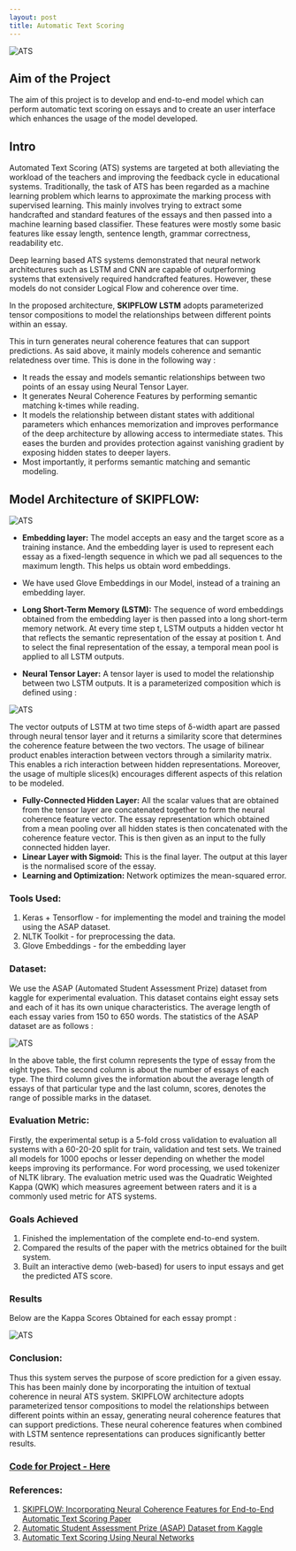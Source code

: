 ```yaml
---
layout: post
title: Automatic Text Scoring
---
```


![ATS](/images/main.png "ATS")


## Aim of the Project

The aim of this project is to develop and end-to-end model which can perform automatic text scoring on essays and to create an user interface which enhances the usage of the model developed.

## Intro

Automated Text Scoring (ATS) systems are targeted at both alleviating the workload of the teachers and improving the feedback cycle in educational systems. Traditionally, the task of ATS has been regarded as a machine learning problem which learns to approximate the marking process with supervised learning. This mainly involves trying to extract some handcrafted and standard features of the essays and then passed into a machine learning based classifier. These features were mostly some basic features like essay length, sentence length, grammar correctness, readability etc.

Deep learning based ATS systems demonstrated that neural network architectures such as LSTM and CNN are capable of outperforming systems that extensively required handcrafted features. However, these models do not consider Logical Flow and coherence over time. 

In the proposed architecture, **SKIPFLOW LSTM** adopts parameterized tensor compositions to model the relationships between different points within an essay.

This in turn generates neural coherence features that can support predictions. As said above, it mainly models coherence and semantic relatedness over time. This is done in the following way :

- It reads the essay and models semantic relationships between two points of an essay using Neural Tensor Layer.
- It generates Neural Coherence Features by performing semantic matching k-times while reading. 
- It models the relationship between distant states with additional parameters which enhances memorization and improves performance of the deep architecture by allowing access to intermediate states. This eases the burden and provides protection against vanishing gradient by exposing hidden states to deeper layers. 
- Most importantly, it performs semantic matching and semantic modeling.


## Model Architecture of SKIPFLOW:

![ATS](/images/ATS.png "ATS")


- **Embedding layer:** The model accepts an easy and the target score as a training instance. And the embedding layer is used to represent each essay as a fixed-length sequence in which we pad all sequences to the maximum length. This helps us obtain word embeddings.
- We have used Glove Embeddings in our Model, instead of a training an embedding layer.
- **Long Short-Term Memory (LSTM):** The sequence of word embeddings obtained from the embedding layer is then passed into a long short-term memory network. At every time step t, LSTM outputs a hidden vector ht that reflects the semantic representation of the essay at position t. And to select the final representation of the essay, a temporal mean pool is applied to all LSTM outputs. 

- **Neural Tensor Layer:** A tensor layer is used to model the relationship between two LSTM outputs. It is a parameterized composition which is defined using :

![ATS](/images/form.png "ATS")

The vector outputs of LSTM at two time steps of δ-width apart are passed through neural tensor layer and it returns a similarity score that determines the coherence feature between the two vectors. The usage of bilinear product enables interaction between vectors through a similarity matrix. This enables a rich interaction between hidden representations. Moreover, the usage of multiple slices(k) encourages different aspects of this relation to be modeled.

- **Fully-Connected Hidden Layer:** All the scalar values that are obtained from the tensor layer are concatenated together to form the neural coherence feature vector. The essay representation which obtained from a mean pooling over all hidden states is then concatenated with the coherence feature vector.  This is then given as an input to the fully connected hidden layer.
- **Linear Layer with Sigmoid:** This is the final layer. The output at this layer is the normalised score of the essay. 
- **Learning and Optimization:** Network optimizes the mean-squared error. 

### Tools Used:

1. Keras + Tensorflow - for implementing the model and training the model using
the ASAP dataset.
2. NLTK Toolkit - for preprocessing the data.
3. Glove Embeddings - for the embedding layer

### Dataset:

We use the ASAP (Automated Student Assessment Prize) dataset from kaggle for experimental evaluation.  This dataset contains eight essay sets and each of it has its own unique characteristics. The average length of each essay varies from 150 to 650 words. The statistics of the ASAP dataset are as follows : 

![ATS](/images/data.png "ATS")

In the above table, the first column represents the type of essay from the eight types. The second column is about the number of essays of each type. The third column gives the information about the average length of essays of that particular type and the last column, scores, denotes the range of possible marks in the dataset. 

### Evaluation Metric: 

Firstly, the experimental setup is a 5-fold cross validation to evaluation all systems with a 60-20-20 split for train, validation and test sets. We trained all models for 1000 epochs or lesser depending on whether the model keeps improving its performance. For word processing, we used tokenizer of NLTK library. The evaluation metric used was the Quadratic Weighted Kappa (QWK) which measures agreement between raters and it is a commonly used metric for ATS systems.

### Goals Achieved

1. Finished the implementation of the complete end-to-end system. 
2. Compared the results of the paper with the metrics obtained for the built system. 
3. Built an interactive demo (web-based) for users to input essays and get the predicted ATS score.

### Results

Below are the Kappa Scores Obtained for each essay prompt : 

![ATS](/images/table.png "ATS")


### Conclusion:

Thus this system serves the purpose of score prediction for a given essay. This has been mainly done by incorporating the intuition of textual coherence in neural ATS system. SKIPFLOW architecture adopts parameterized tensor compositions to model the relationships between different points within an essay, generating neural coherence features that can support predictions. These neural coherence features when combined with LSTM sentence representations can produces significantly better results. 	

### [Code for Project - Here](https://github.com/Saiteja-Reddy/Automatic-Text-Scoring)

### References: 
1. [SKIPFLOW: Incorporating Neural Coherence Features for End-to-End Automatic Text Scoring Paper](https://arxiv.org/pdf/1711.04981.pdf)
2. [Automatic Student Assessment Prize (ASAP) Dataset from Kaggle](https://www.kaggle.com/c/asap-aes)
3. [Automatic Text Scoring Using Neural Networks](https://arxiv.org/pdf/1606.04289v2.pdf)

